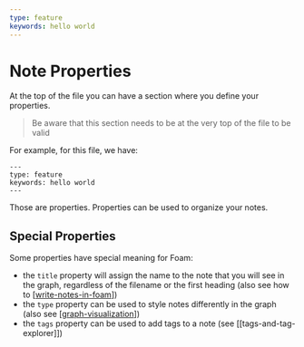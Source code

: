 ```yaml
---
type: feature
keywords: hello world
---
```


# Note Properties

At the top of the file you can have a section where you define your properties.

> Be aware that this section needs to be at the very top of the file to be valid

For example, for this file, we have:

```text
---
type: feature
keywords: hello world
---
```

Those are properties.
Properties can be used to organize your notes.

## Special Properties

Some properties have special meaning for Foam:

- the `title` property will assign the name to the note that you will see in the graph, regardless of the filename or the first heading (also see how to [[write-notes-in-foam]])
- the `type` property can be used to style notes differently in the graph (also see [[graph-visualization]])
- the `tags` property can be used to add tags to a note (see [[tags-and-tag-explorer]])

[//begin]: # "Autogenerated link references for markdown compatibility"
[write-notes-in-foam]: ../getting-started/write-notes-in-foam.md "Writing Notes"
[graph-visualization]: graph-visualization.md "Graph Visualization"
[//end]: # "Autogenerated link references"
